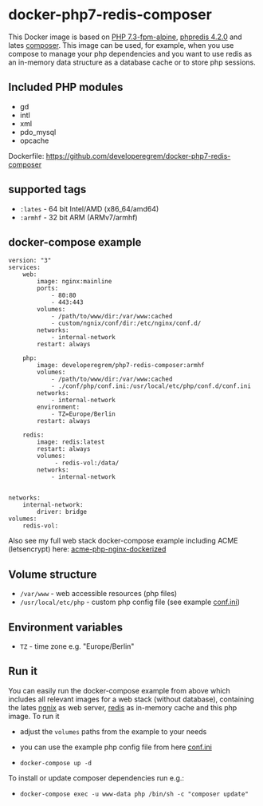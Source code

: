 
# docker-php7-redis-composer

This Docker image is based on [PHP 7.3-fpm-alpine](https://hub.docker.com/_/php/), [phpredis 4.2.0](https://github.com/phpredis/phpredis) and lates [composer](https://hub.docker.com/_/composer).
This image can be used, for example, when you use compose to manage your php dependencies and you want to use redis as an in-memory data structure as a database cache or to store php sessions.

## Included PHP modules

 - gd
 - intl
 - xml
 - pdo_mysql
 - opcache
 
Dockerfile: https://github.com/developeregrem/docker-php7-redis-composer

## supported tags

 - `:lates` - 64 bit Intel/AMD (x86_64/amd64)
 - `:armhf` - 32 bit ARM (ARMv7/armhf)

## docker-compose example

    version: "3"
    services:
    	web:
            image: nginx:mainline
            ports:
                - 80:80
                - 443:443
            volumes:
                - /path/to/www/dir:/var/www:cached
                - custom/ngnix/conf/dir:/etc/nginx/conf.d/
            networks:
                - internal-network
            restart: always
    
        php:
            image: developeregrem/php7-redis-composer:armhf
            volumes:
                - /path/to/www/dir:/var/www:cached
                - ./conf/php/conf.ini:/usr/local/etc/php/conf.d/conf.ini
            networks:
                - internal-network
            environment:
                - TZ=Europe/Berlin
            restart: always
    	
	    redis:
            image: redis:latest
            restart: always
            volumes:
                 - redis-vol:/data/
            networks:
                - internal-network
    
    		
    networks:
        internal-network:
            driver: bridge
    volumes:
        redis-vol:
	
Also see my full web stack docker-compose example including ACME (letsencrypt) here: [acme-php-nginx-dockerized](https://github.com/developeregrem/acme-php-nginx-dockerized)
		
## Volume structure

 - `/var/www` - web accessible resources (php files)
 - `/usr/local/etc/php` - custom php config file (see example [conf.ini](https://github.com/developeregrem/docker-php7-redis-composer/blob/master/conf/php/conf.ini))

## Environment variables

 - `TZ` - time zone e.g. "Europe/Berlin"
 
 ## Run it
 
 You can easily run the docker-compose example from above which includes all relevant images for a web stack (without database), containing the lates [ngnix](https://hub.docker.com/_/nginx) as web server, [redis](https://hub.docker.com/_/redis) as in-memory cache and this php image.
 To run it 
 - adjust the `volumes` paths from the example to your needs
 - you can use the example php config file from here [conf.ini](https://github.com/developeregrem/docker-php7-redis-composer/blob/master/conf/php/conf.ini)
 
 - `docker-compose up -d`
 
 To install or update composer dependencies run e.g.:
 
  - `docker-compose exec -u www-data php /bin/sh -c "composer update"`
 

